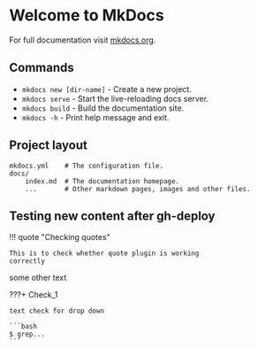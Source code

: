 # Welcome to MkDocs

For full documentation visit [mkdocs.org](https://www.mkdocs.org).

## Commands

* `mkdocs new [dir-name]` - Create a new project.
* `mkdocs serve` - Start the live-reloading docs server.
* `mkdocs build` - Build the documentation site.
* `mkdocs -h` - Print help message and exit.

## Project layout

    mkdocs.yml    # The configuration file.
    docs/
        index.md  # The documentation homepage.
        ...       # Other markdown pages, images and other files.

## Testing new content after gh-deploy

!!! quote "Checking quotes"

    This is to check whether quote plugin is working
    correctly

some other text


<div class="results" markdown>

???+ Check_1

    text check for drop down

    ```bash
    $ grep...
    ```
    

</div>